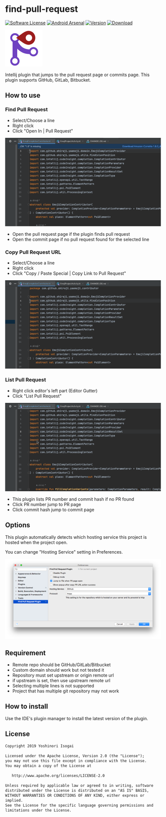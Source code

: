 # find-pull-request

[![Software License](https://img.shields.io/badge/license-Apache%202.0-brightgreen.svg)](https://github.com/shiraji/find-pull-request/blob/master/LICENSE)
[![Android Arsenal](https://img.shields.io/badge/Android%20Arsenal-find--pull--request-brightgreen.svg?style=flat)](http://android-arsenal.com/details/1/3353)
[![Version](https://img.shields.io/jetbrains/plugin/v/8262-find-pull-request.svg)](https://plugins.jetbrains.com/plugin/8262-find-pull-request)
[![Download](https://img.shields.io/jetbrains/plugin/d/8262-find-pull-request.svg)](https://plugins.jetbrains.com/plugin/8262-find-pull-request)

![screenshot](website/images/icon.png)

Intellij plugin that jumps to the pull request page or commits page. This plugin supports GitHub, GitLab, Bitbucket.

## How to use

### Find Pull Request

* Select/Choose a line
* Right click
* Click "Open In | Pull Request"

![find-pr](website/images/find-pr.gif)

* Open the pull request page if the plugin finds pull request
* Open the commit page if no pull request found for the selected line

### Copy Pull Request URL

* Select/Choose a line
* Right click
* Click "Copy / Paste Special | Copy Link to Pull Request"

![copy-pr](website/images/copy-pr.gif)

### List Pull Request

* Right click editor's left part (Editor Gutter)
* Click "List Pull Request"

![list-pr](website/images/list-pr.gif)

* This plugin lists PR number and commit hash if no PR found
* Click PR number jump to PR page
* Click commit hash jump to commit page

## Options

This plugin automatically detects which hosting service this project is hosted when the project open.

You can change "Hosting Service" setting in Preferences.

![settings](website/images/settings.png)

## Requirement

* Remote repo should be GitHub/GitLab/Bitbucket
* Custom domain should work but not tested it
* Repository must set upstream or origin remote url
 * if upstream is set, then use upstream remote url
* Selecting multiple lines is not supported
* Project that has multiple git repository may not work

## How to install

Use the IDE's plugin manager to install the latest version of the plugin.

## License

```
Copyright 2019 Yoshinori Isogai

Licensed under the Apache License, Version 2.0 (the "License");
you may not use this file except in compliance with the License.
You may obtain a copy of the License at

   http://www.apache.org/licenses/LICENSE-2.0

Unless required by applicable law or agreed to in writing, software
distributed under the License is distributed on an "AS IS" BASIS,
WITHOUT WARRANTIES OR CONDITIONS OF ANY KIND, either express or implied.
See the License for the specific language governing permissions and
limitations under the License.
```
